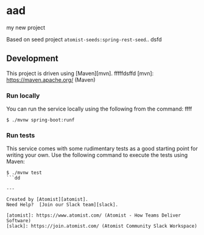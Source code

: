 # aad
my new project

Based on seed project `atomist-seeds:spring-rest-seed`..
dsfd
## Development

This project is driven using [Maven][mvn].
fffffdsffd
[mvn]: https://maven.apache.org/ (Maven)

### Run locally

You can run the service locally using the following from the command:
ffff
```
$ ./mvnw spring-boot:runf
```

### Run tests

This service comes with some rudimentary tests as a good starting
point for writing your own.  Use the following command to execute the
tests using Maven:

```
$ ./mvnw test
```dd

---

Created by [Atomist][atomist].
Need Help?  [Join our Slack team][slack].

[atomist]: https://www.atomist.com/ (Atomist - How Teams Deliver Software)
[slack]: https://join.atomist.com/ (Atomist Community Slack Workspace)

